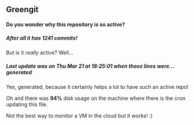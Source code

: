 ## Greengit

#### Do you wonder why this repository is so active?

##### After all it has 1241 commits!

But is it *really* active? Well...

##### Last update was on Thu Mar 21 at 18:25:01 when those lines were... generated

Yes, generated, because it certainly helps a lot to have such an active repo!

Oh and there was **94%** disk usage on the machine
where there is the cron updating this file.

Not the best way to monitor a VM in the cloud but it works! :)
